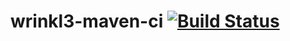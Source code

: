 # wrinkl3-maven-ci [![Build Status](https://travis-ci.org/wrinkl3/wrinkl3-maven-ci.svg?branch=master)](https://travis-ci.org/wrinkl3/wrinkl3-maven-ci)
